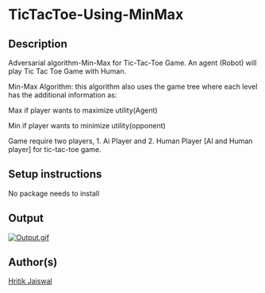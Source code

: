 # TicTacToe-Using-MinMax

## Description

Adversarial algorithm-Min-Max for Tic-Tac-Toe Game.
An agent (Robot) will play Tic Tac Toe Game with Human.

Min-Max Algorithm: this algorithm also uses the game tree where each level has the additional information as:

Max if player wants to maximize utility(Agent)

Min if player wants to minimize utility(opponent)

Game require two players, 1. Ai Player and 2. Human Player [AI and Human player] for tic-tac-toe game.

## Setup instructions

No package needs to install

## Output

[![Output.gif](https://i.postimg.cc/P5rdkT4z/Output.gif)](https://postimg.cc/ZCgG8kXC)

## Author(s)

[Hritik Jaiswal](https://github.com/hritik5102)
